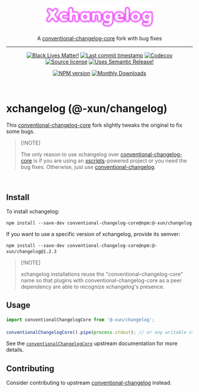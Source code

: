 <p align="center" width="100%">
  <img width="300" src="./xchangelog.png">
</p>

<p align="center" width="100%">
A <a href="https://github.com/conventional-changelog/conventional-changelog" target="_blank">conventional-changelog-core</a> fork with bug fixes
</p>

<hr />

<!-- badges-start -->

<div align="center">

[![Black Lives Matter!][x-badge-blm-image]][x-badge-blm-link]
[![Last commit timestamp][x-badge-lastcommit-image]][x-badge-repo-link]
[![Codecov][x-badge-codecov-image]][x-badge-codecov-link]
[![Source license][x-badge-license-image]][x-badge-license-link]
[![Uses Semantic Release!][x-badge-semanticrelease-image]][x-badge-semanticrelease-link]

[![NPM version][x-badge-npm-image]][x-badge-npm-link]
[![Monthly Downloads][x-badge-downloads-image]][x-badge-npm-link]

</div>

<!-- badges-end -->

<br />

# xchangelog (@-xun/changelog)

This [conventional-changelog-core][1] fork slightly tweaks the original to fix
some bugs.

> \[!NOTE]
>
> The only reason to use xchangelog over [conventional-changelog-core][1] is if
> you are using an [xscripts][2]-powered project or you need the bug fixes.
> Otherwise, just use [conventional-changelog][1].

<br />

## Install

To install xchangelog:

```shell
npm install --save-dev conventional-changelog-core@npm:@-xun/changelog
```

If you want to use a specific version of xchangelog, provide its semver:

```shell
npm install --save-dev conventional-changelog-core@npm:@-xun/changelog@1.2.3
```

> \[!NOTE]
>
> xchangelog installations reuse the "conventional-changelog-core" name so that
> plugins with conventional-changelog-core as a peer dependency are able to
> recognize xchangelog's presence.

## Usage

```js
import conventionalChangelogCore from '@-xun/changelog';

conventionalChangelogCore().pipe(process.stdout); // or any writable stream
```

See the [`conventionalChangelogCore`][3] upstream documentation for more
details.

## Contributing

Consider contributing to upstream [conventional-changelog][1] instead.

[x-badge-blm-image]: https://xunn.at/badge-blm "Join the movement!"
[x-badge-blm-link]: https://xunn.at/donate-blm
[x-badge-codecov-image]: https://img.shields.io/codecov/c/github/Xunnamius/xchangelog/main?style=flat-square&token=HWRIOBAAPW "Is this package well-tested?"
[x-badge-codecov-link]: https://codecov.io/gh/Xunnamius/xchangelog
[x-badge-downloads-image]: https://img.shields.io/npm/dm/@-xun/changelog?style=flat-square "Number of times this package has been downloaded per month"
[x-badge-lastcommit-image]: https://img.shields.io/github/last-commit/Xunnamius/xchangelog?style=flat-square "Latest commit timestamp"
[x-badge-license-image]: https://img.shields.io/npm/l/@-xun/changelog?style=flat-square "This package's source license"
[x-badge-license-link]: https://github.com/Xunnamius/xchangelog/blob/main/LICENSE
[x-badge-npm-image]: https://xunn.at/npm-pkg-version/@-xun/changelog "Install this package using npm or yarn!"
[x-badge-npm-link]: https://www.npmjs.com/package/@-xun/changelog
[x-badge-repo-link]: https://github.com/Xunnamius/xchangelog
[x-badge-semanticrelease-image]: https://xunn.at/badge-semantic-release "This repo practices continuous integration and deployment!"
[x-badge-semanticrelease-link]: https://github.com/semantic-release/semantic-release
[1]: https://github.com/conventional-changelog/conventional-changelog
[2]: https://github.com/Xunnamius/xscripts
[3]: https://github.com/conventional-changelog/conventional-changelog/tree/master/packages/conventional-changelog-core#api
